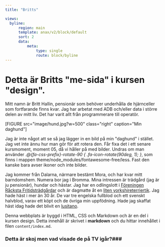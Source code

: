 ```yaml
---
title: "Britts"

views:
  byline:
      region: main
      template: anax/v2/block/default
      sort: 2
      data:
          meta:
              type: single
              route: block/byline
---
```


Detta är Britts "me-sida" i kursen "design".
==============================================
Mitt namn är Britt Hallin, pensionär som behöver underhålla de hjärnceller som fortfarande finns kvar. Jag har arbetat med ADB och/eller data i större delen av mitt liv. Det har varit allt från programmerare till operatör.

[FIGURE src="image/hund.jpg?w=500" class="right" caption="Min daghund"]

Jag är inte något att se så jag lägger in en bild på min "daghund" i stället. Jag vet inte ännu hur man gör för att rotera den. Får fixa det i ett senare kursmoment, moment 05, då vi håller på med bilder. Undras om man använder
*.@{fa-css-prefix}-rotate-90  { .fa-icon-rotate(90deg, 1);  }*, som finns i mappen theme/node_modules/fontawesome-free/less. Fast den kanske bara avser ikoner och inte bilder.

Jag kommer från Dalarna, närmare bestämt Mora, och har kvar mitt barndomshem. Numera bor jag i Bromma.
Mina intressen är trädgård (jag är ju pensionär), hundar och hästar.
Jag har en odlingslott i [Föreningen Råcksta Fritidsträdgårdar](https://rackstakoloni.se/) och är dagmatte åt en [liten yorkshireterriertik](https://www.skk.se/sv/hundraser/yorkshireterrier/).
Jag hade häst i mer än 30 år. De var tre engelska fullblod och ett svenskt halvblod, varav ett köpt och de övriga min uppfödning.
Hade jag skaffat häst idag hade det blivit en [lusitano](http://www.cavalo-lusitano.com/).

Denna webbplats är byggd i HTML, CSS och Markdown och är en del i kursen design.
Detta innehåll är skrivet i **markdown** och du hittar innehållet i filen `content/index.md`.

### Detta är skoj men vad visade de på TV igår?###
